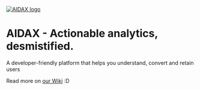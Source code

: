 [![AIDAX logo](https://raw.githubusercontent.com/astfarias/aidax/master/files/logo/logo2-less.png)](http://www.aidaxbi.com/)
# AIDAX - Actionable analytics, desmistified.
A developer-friendly platform that helps you understand, convert and retain users  

Read more on [our Wiki](https://github.com/AIDAX/aidax/wiki) :D